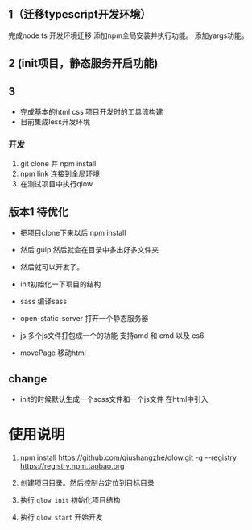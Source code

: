 ## 1（迁移typescript开发环境）
完成node ts 开发环境迁移
添加npm全局安装并执行功能。
添加yargs功能。
## 2 (init项目，静态服务开启功能)
## 3 
- 完成基本的html css 项目开发时的工具流构建
- 目前集成less开发环境


### 开发
1. git clone 并 npm install
2. npm link 连接到全局环境
3. 在测试项目中执行qlow




## 版本1 待优化

- 把项目clone下来以后 npm install
- 然后 gulp 然后就会在目录中多出好多文件夹
- 然后就可以开发了。

- init初始化一下项目的结构
- sass 编译sass
- open-static-server 打开一个静态服务器
- js 多个js文件打包成一个的功能 支持amd 和 cmd 以及 es6
- movePage 移动html

## change
- init的时候默认生成一个scss文件和一个js文件 在html中引入


# 使用说明
1. npm install https://github.com/qiushangzhe/qlow.git -g --registry https://registry.npm.taobao.org

2. 创建项目目录。然后控制台定位到目标目录
3. 执行 `qlow init` 初始化项目结构
4. 执行 `qlow start` 开始开发

